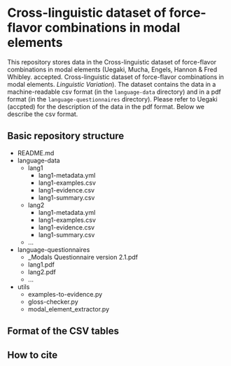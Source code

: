 # Cross-linguistic dataset of force-flavor combinations in modal elements

This repository stores data in the Cross-linguistic dataset of force-flavor combinations in modal elements
(Uegaki, Mucha, Engels, Hannon & Fred Whibley. accepted. Cross-linguistic dataset of force-flavor combinations in modal elements. _Linguistic Variation_). The dataset contains the data in a machine-readable csv format (in the `language-data` directory) and in a pdf format (in the `language-questionnaires` directory). Please refer to Uegaki (accpted) for the description of the data in the pdf format. Below we describe the csv format. 

## Basic repository structure

- README.md
- language-data
    - lang1
        - lang1-metadata.yml
        - lang1-examples.csv
        - lang1-evidence.csv
        - lang1-summary.csv
    - lang2
        - lang1-metadata.yml
        - lang1-examples.csv
        - lang1-evidence.csv
        - lang1-summary.csv
    - ...
- language-questionnaires
    - _Modals Questionnaire version 2.1.pdf
    - lang1.pdf
    - lang2.pdf
    - ...
- utils
    - examples-to-evidence.py
    - gloss-checker.py
    - modal_element_extractor.py


## Format of the CSV tables


## How to cite 
